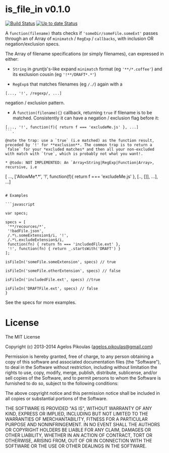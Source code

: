 # is_file_in v0.1.0

[![Build Status](https://travis-ci.org/anodynos/is_file_in.svg?branch=master)](https://travis-ci.org/anodynos/is_file_in)
[![Up to date Status](https://david-dm.org/anodynos/is_file_in.png)](https://david-dm.org/anodynos/is_file_in.png)

A `function(filename)` thats checks if `'someDir/someFile.someExt'` passes through an of Array of `minimatch` / `RegExp` / `callbacks`, with inclusion OR negation/exclusion specs.

The Array of filename specifications (or simply filenames), can expressed in either:

  * `String` in *gruntjs*'s-like expand `minimatch` format (eg `'**/*.coffee'`) and its exclusion cousin (eg `'!**/DRAFT*.*'`)

  * `RegExp`s that matches filenames (eg `/./`) again with a

  ```
  [..., '!', /regexp/, ...]
  ```

  negation / exclusion pattern.

  * A `function(filename){}` callback, returning `true` if filename is to be matched. Consistently it can have a negation / exclusion flag before it:
  ```
  [..., '!', function(f){ return f === 'excludeMe.js' }, ...]
  ```.

  @note the trap: use a `true` (i.e matched) as the function result, preceded by '!' for **exclusion**. The common trap is to return a `false` for your *excluded matches* and then all your non-excluded with match with `true`, which is probably not what you want!.

  * @todo: NOT IMPLEMENTED: An `Array<String|RegExp|Function|Array>, recursive, i.e
   ```
   [ ..., ['AllowMe*.*', '!', function(f){ return f === 'excludeMe.js' }, [.., []], ...], ...]
   ```

# Examples

```javascript

  var specs;

  specs = [
    '**/recources/*',
    '!badFile.json',
    /.*\.someExtension$/i, '!',
    /.*\.excludeExtension$/i,
    function(fn) { return fn === 'includedFile.ext' },
    '!', function(fn) { return _.startsWith('DRAFT') }
  ];

  isFileIn('someFile.someExtension', specs) // true

  isFileIn('someFile.otherExtension', specs) // false

  isFileIn('includedFile.ext', specs) //true

  isFileIn('DRAFTFile.ext', specs) // false
}
```

See the specs for more examples.

# License

The MIT License

Copyright (c) 2013-2014 Agelos Pikoulas (agelos.pikoulas@gmail.com)

Permission is hereby granted, free of charge, to any person
obtaining a copy of this software and associated documentation
files (the "Software"), to deal in the Software without
restriction, including without limitation the rights to use,
copy, modify, merge, publish, distribute, sublicense, and/or sell
copies of the Software, and to permit persons to whom the
Software is furnished to do so, subject to the following
conditions:

The above copyright notice and this permission notice shall be
included in all copies or substantial portions of the Software.

THE SOFTWARE IS PROVIDED "AS IS", WITHOUT WARRANTY OF ANY KIND,
EXPRESS OR IMPLIED, INCLUDING BUT NOT LIMITED TO THE WARRANTIES
OF MERCHANTABILITY, FITNESS FOR A PARTICULAR PURPOSE AND
NONINFRINGEMENT. IN NO EVENT SHALL THE AUTHORS OR COPYRIGHT
HOLDERS BE LIABLE FOR ANY CLAIM, DAMAGES OR OTHER LIABILITY,
WHETHER IN AN ACTION OF CONTRACT, TORT OR OTHERWISE, ARISING
FROM, OUT OF OR IN CONNECTION WITH THE SOFTWARE OR THE USE OR
OTHER DEALINGS IN THE SOFTWARE.
